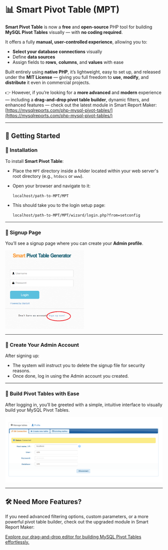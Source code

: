 # 📊 Smart Pivot Table (MPT)

**Smart Pivot Table** is now a **free** and **open-source** PHP tool for building **MySQL Pivot Tables** visually — with **no coding required**.

It offers a fully **manual, user-controlled experience**, allowing you to:

- **Select your database connections** visually
- Define **data sources**
- Assign fields to **rows**, **columns**, and **values** with ease

Built entirely using **native PHP**, it’s lightweight, easy to set up, and released under the **MIT License** — giving you full freedom to **use**, **modify**, and **distribute** it even in commercial projects.

👉 However, if you’re looking for a **more advanced** and **modern** experience — including a **drag-and-drop pivot table builder**, dynamic filters, and enhanced features — check out the latest module in Smart Report Maker:  
[https://mysqlreports.com/php-mysql-pivot-tables/](https://mysqlreports.com/php-mysql-pivot-tables/)

---

## 🚀 Getting Started

### 🔧 Installation

To install **Smart Pivot Table**:

- Place the `MPT` directory inside a folder located within your web server's root directory (e.g., `htdocs` or `www`).
- Open your browser and navigate to it:

  `localhost/path-to-MPT/MPT`

- This should take you to the login setup page:

  `localhost/path-to-MPT/MPT/wizard/login.php?from=setconfig`

---

### 📝 Signup Page

You’ll see a signup page where you can create your **Admin profile**.

<img src="MPT/images/signup.png" alt="Signup Page" width="50%" />

---

### 👤 Create Your Admin Account

After signing up:

- The system will instruct you to delete the signup file for security reasons.
- Once done, log in using the Admin account you created.

---

### 🧩 Build Pivot Tables with Ease

After logging in, you’ll be greeted with a simple, intuitive interface to visually build your MySQL Pivot Tables.

![Pivot Table Wizard](MPT/images/wizard.png)

---

## 🛠 Need More Features?

If you need advanced filtering options, custom parameters, or a more powerful pivot table builder, check out the upgraded module in Smart Report Maker:

[Explore our drag-and-drop editor for building MySQL Pivot Tables effortlessly.](https://mysqlreports.com/php-mysql-pivot-tables/)




